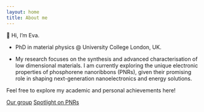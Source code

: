 ```yaml
---
layout: home
title: About me
---
```



👋 Hi, I’m Eva.

- PhD in material physics @ University College London, UK. 

- My research focuses on the synthesis and advanced characterisation of low dimensional materials. I am currently exploring the unique electronic properties of phosphorene nanoribbons (PNRs), given their promising role in shaping next-generation nanoelectronics and energy solutions.

Feel free to explore my academic and personal achievements here!

[Our group](https://www.homepages.ucl.ac.uk/~ucapcah/)  [Spotlight on PNRs](https://www.ucl.ac.uk/news/2021/dec/wonder-material-phosphorene-nanoribbons-live-hype-first-demonstration) 


